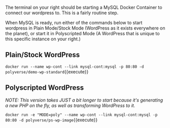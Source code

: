 The terminal on your right should be starting a MySQL Docker Container
to connect our wordpress to. This is a fairly routine step.

When MySQL is ready, run either of the commands below to start
wordpress in Plain Mode/Stock Mode (WordPress as it exists
everywhere on the planet), or start it in Polyscripted Mode (A WordPress
that is unique to this specific instance on your right.)

## Plain/Stock WordPress

`docker run --name wp-cont --link mysql-cont:mysql -p 80:80 -d polyverse/demo-wp-standard`{{execute}}

## Polyscripted WordPress

*NOTE: This version takes JUST a bit longer to start because it's generating a new
PHP on the fly, as well as transforming WordPress to it.*

`docker run -e "MODE=poly" --name wp-cont --link mysql-cont:mysql -p 80:80 -d polyverse/ps-wp-image`{{execute}}


